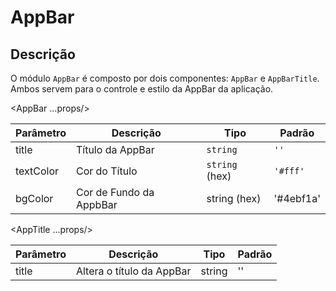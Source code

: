 # AppBar

## Descrição

O módulo `AppBar` é composto por dois componentes: `AppBar` e `AppBarTitle`. Ambos servem para o controle e estilo da AppBar da aplicação.

<!-- @example ./example/Example.html -->

<AppBar ...props/>

| Parâmetro | Descrição           | Tipo            | Padrão    |
|-----------|---------------------|-----------------|-----------|
| title     | Título da AppBar    | `string`          | `''`        |
| textColor | Cor do Título       | `string` (hex)    | `'#fff'`    |
| bgColor   | Cor de Fundo da AppbBar| string (hex) | '#4ebf1a' |


<AppTitle ...props/>

| Parâmetro | Descrição                    | Tipo            | Padrão    |
|-----------|------------------------------|-----------------|-----------|
| title     | Altera o título da AppBar    | string          | ''        |
